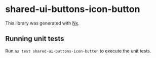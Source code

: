 # shared-ui-buttons-icon-button

This library was generated with [Nx](https://nx.dev).

## Running unit tests

Run `nx test shared-ui-buttons-icon-button` to execute the unit tests.
